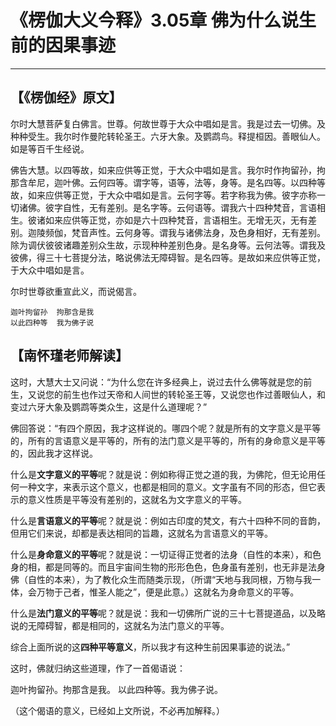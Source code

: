 # 《楞伽大义今释》3.05章 佛为什么说生前的因果事迹

------

## 【《楞伽经》原文】

尔时大慧菩萨复白佛言。世尊。何故世尊于大众中唱如是言。我是过去一切佛。及种种受生。我尔时作曼陀转轮圣王。六牙大象。及鹦鹉鸟。释提桓因。善眼仙人。如是等百千生经说。

佛告大慧。以四等故，如来应供等正觉，于大众中唱如是言。我尔时作拘留孙，拘那含牟尼，迦叶佛。云何四等。谓字等，语等，法等，身等。是名四等。以四种等故，如来应供等正觉，于大众中唱如是言。云何字等。若字称我为佛。彼字亦称一切诸佛。彼字自性，无有差别。是名字等。云何语等。谓我六十四种梵音，言语相生。彼诸如来应供等正觉，亦如是六十四种梵音，言语相生。无增无灭，无有差别。迦陵频伽，梵音声性。云何身等。谓我与诸佛法身，及色身相好，无有差别。除为调伏彼彼诸趣差别众生故，示现种种差别色身。是名身等。云何法等。谓我及彼佛，得三十七菩提分法，略说佛法无障碍智。是名四等。是故如来应供等正觉，于大众中唱如是言。

尔时世尊欲重宣此义，而说偈言。

```
迦叶拘留孙  拘那含是我
以此四种等  我为佛子说
```



## 【南怀瑾老师解读】

这时，大慧大士又问说：“为什么您在许多经典上，说过去什么佛等就是您的前生，又说您的前生也作过天帝和人间世的转轮圣王等，又说您也作过善眼仙人，和变过六牙大象及鹦鹉等类众生，这是什么道理呢？”

佛回答说：“有四个原因，我才这样说的。哪四个呢？就是所有的文字意义是平等的，所有的言语意义是平等的，所有的法门意义是平等的，所有的身命意义是平等的，因此我才这样说。

什么是**文字意义的平等**呢？就是说：例如称得正觉之道的我，为佛陀，但无论用任何一种文字，来表示这个意义，也都是相同的意义。文字虽有不同的形态，但它表示的意义性质是平等没有差别的，这就名为文字意义的平等。

什么是**言语意义的平等**呢？就是说：例如古印度的梵文，有六十四种不同的音韵，但用它们来说，却都是表达相同的旨趣，这就名为言语意义的平等。

什么是**身命意义的平等**呢？就是说：一切证得正觉者的法身（自性的本来），和色身的相，都是同等的。而且宇宙间生物的形形色色，色身虽有差别，也无非是法身佛（自性的本来），为了教化众生而随类示现，（所谓“天地与我同根，万物与我一体，会万物于己者，惟圣人能之”，便是此意。）这就名为身命意义的平等。

什么是**法门意义的平等**呢？就是说：我和一切佛所广说的三十七菩提道品，以及略说的无障碍智，都是相同的，这就名为法门意义的平等。

综合上面所说的这**四种平等意义**，所以我才有这种生前因果事迹的说法。”

这时，佛就归纳这些道理，作了一首偈语说：

迦叶拘留孙。拘那含是我。 以此四种等。我为佛子说。

（这个偈语的意义，已经如上文所说，不必再加解释。）

